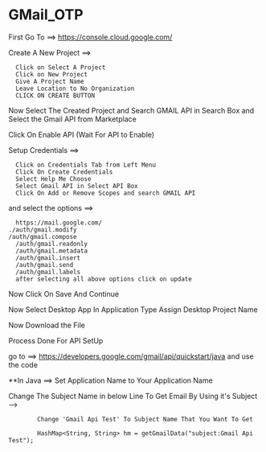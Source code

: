 # GMail_OTP


First Go To ==> https://console.cloud.google.com/  

Create A New Project  ==>


      Click on Select A Project
      Click on New Project
      Give A Project Name 
      Leave Location to No Organization
      CLICK ON CREATE BUTTON

Now Select The Created Project and Search GMAIL API in Search Box
and Select the Gmail API from Marketplace

Click On Enable API (Wait For API to Enable)

Setup Credentials ==>

      Click on Credentials Tab from Left Menu
      Click On Create Credentials 
      Select Help Me Choose
      Select Gmail API in Select API Box
      Click On Add or Remove Scopes and search GMAIL API
      
and select the options ==>


      https://mail.google.com/
 	./auth/gmail.modify
  	/auth/gmail.compose
      /auth/gmail.readonly
      /auth/gmail.metadata
      /auth/gmail.insert
      /auth/gmail.send
      /auth/gmail.labels
      after selecting all above options click on update

Now Click On Save And Continue

Now Select Desktop App In Application Type
Assign Desktop Project Name

Now Download the File 

Process Done For API SetUp

go to ==> https://developers.google.com/gmail/api/quickstart/java
 and use the code

 **In Java ==> Set Application Name to Your Application Name

Change The Subject Name in below Line To Get Email By Using it's Subject -->
            
            Change 'Gmail Api Test' To Subject Name That You Want To Get

            HashMap<String, String> hm = getGmailData("subject:Gmail Api Test");
      
 

